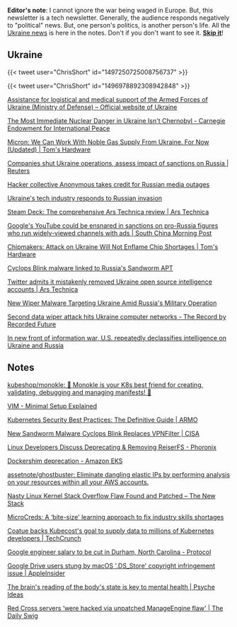 **Editor's note**: I cannot ignore the war being waged in Europe. But, this newsletter is a tech newsletter. Generally, the audience responds negatively to "political" news. But, one person's politics, is another person's life. All the [Ukraine news](#ukraine) is here in the notes. Don't if you don't want to see it. [**Skip it**](#notes)!

## Ukraine

{{< tweet user="ChrisShort" id="1497250725008756737" >}}

{{< tweet user="ChrisShort" id="1496978892308942848" >}}

[Assistance for logistical and medical support of the Armed Forces of Ukraine (Ministry of Defense) – Official website of Ukraine](https://ukraine.ua/news/support-the-armed-forces-of-ukraine/)

[The Most Immediate Nuclear Danger in Ukraine Isn't Chernobyl - Carnegie Endowment for International Peace](https://carnegieendowment.org/2022/02/24/most-immediate-nuclear-danger-in-ukraine-isn-t-chernobyl-pub-86521)

[Micron: We Can Work With Noble Gas Supply From Ukraine. For Now (Updated) | Tom's Hardware](https://www.tomshardware.com/news/micron-we-can-work-around-our-noble-gases-from-ukraine)

[Companies shut Ukraine operations, assess impact of sanctions on Russia | Reuters](https://www.reuters.com/business/companies-shut-ukraine-operations-watch-sanctions-russia-attacks-2022-02-24/)

[Hacker collective Anonymous takes credit for Russian media outages](https://www.inputmag.com/tech/hacker-collective-anonymous-russian-media-outages)

[Ukraine's tech industry responds to Russian invasion](https://news.crunchbase.com/news/ukraine-russia-tech-startup-response/)

[Steam Deck: The comprehensive Ars Technica review | Ars Technica](https://arstechnica.com/gaming/2022/02/steam-deck-the-comprehensive-ars-technica-review/)

[Google's YouTube could be ensnared in sanctions on pro-Russia figures who run widely-viewed channels with ads | South China Morning Post](https://www.scmp.com/tech/big-tech/article/3168333/googles-youtube-could-be-ensnared-sanctions-pro-russia-figures-who)

[Chipmakers: Attack on Ukraine Will Not Enflame Chip Shortages | Tom's Hardware](https://www.tomshardware.com/news/chipmakers-attack-on-ukraine-will-not-worsen-chip-shortages)

[Cyclops Blink malware linked to Russia's Sandworm APT](https://securityaffairs.co/wordpress/128340/malware/cyclops-blink-sandworm-malware.html)

[Twitter admits it mistakenly removed Ukraine open source intelligence accounts | Ars Technica](https://arstechnica.com/tech-policy/2022/02/twitter-admits-it-mistakenly-removed-ukraine-open-source-intelligence-accounts/)

[New Wiper Malware Targeting Ukraine Amid Russia's Military Operation](https://thehackernews.com/2022/02/new-wiper-malware-targeting-ukraine.html)

[Second data wiper attack hits Ukraine computer networks - The Record by Recorded Future](https://therecord.media/second-data-wiper-attack-hits-ukraine-computer-networks/)

[In new front of information war, U.S. repeatedly declassifies intelligence on Ukraine and Russia](https://www.yahoo.com/news/in-new-front-of-information-war-us-repeatedly-declassifies-intelligence-on-ukraine-and-russia-224649617.html)

## Notes

[kubeshop/monokle: 🧐 Monokle is your K8s best friend for creating, validating, debugging and managing manifests! 🚀](https://github.com/kubeshop/monokle)

[VIM - Minimal Setup Explained](https://www.guckes.net/vim/setup.html)

[Kubernetes Security Best Practices: The Definitive Guide | ARMO](https://www.armosec.io/blog/kubernetes-security-best-practices/)

[New Sandworm Malware Cyclops Blink Replaces VPNFilter | CISA](https://www.cisa.gov/uscert/ncas/alerts/aa22-054a)

[Linux Developers Discuss Deprecating & Removing ReiserFS - Phoronix](https://www.phoronix.com/scan.php?page=news_item&px=ReiserFS-2022-Linux-Deprecation)

[Dockershim deprecation - Amazon EKS](https://docs.aws.amazon.com/eks/latest/userguide/dockershim-deprecation.html)

[assetnote/ghostbuster: Eliminate dangling elastic IPs by performing analysis on your resources within all your AWS accounts.](https://github.com/assetnote/ghostbuster)

[Nasty Linux Kernel Stack Overflow Flaw Found and Patched – The New Stack](https://thenewstack.io/nasty-linux-kernel-stack-overflow-flaw-found-and-patched/)

[MicroCreds: A ‘bite-size' learning approach to fix industry skills shortages](https://www.siliconrepublic.com/careers/microcreds-irish-universities-skills-shortages-ects-accredited-courses)

[Coatue backs Kubecost's goal to supply data to millions of Kubernetes developers | TechCrunch](https://techcrunch.com/2022/02/18/coatue-backs-kubercosts-goal-of-supply-data-to-millions-of-kubernetes-developers/)

[Google engineer salary to be cut in Durham, North Carolina - Protocol](https://www.protocol.com/bulletins/google-salary-pay-equity-cuts)

[Google Drive users stung by macOS '.DS_Store' copyright infringement issue | AppleInsider](https://appleinsider.com/articles/22/02/19/google-drive-users-stung-by-macos-dsstore-copyright-infringement-issue)

[The brain's reading of the body's state is key to mental health | Psyche Ideas](https://psyche.co/ideas/the-brains-reading-of-the-bodys-state-is-key-to-mental-health)

[Red Cross servers ‘were hacked via unpatched ManageEngine flaw' | The Daily Swig](https://portswigger.net/daily-swig/red-cross-servers-were-hacked-via-unpatched-manageengine-flaw)
